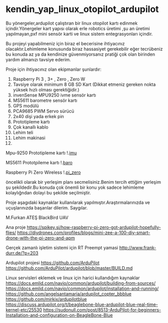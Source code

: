 # kendin_yap_linux_otopilot_ardupilot


Bu yönergeler,ardupilot çalıştıran bir linux otopilot kartı edinmek içindir.Yönergeler kart yapısı olarak erle robotics üretimi ,şu an üretimi yapılmayan,pxf mini sensör karti ve linux sistem entegrasyonları içindir.

Bu projeyi yapabilmeniz için biraz el becerisine ihtiyacınız olacaktır.Lehimleme konusunda biraz hassasiyet gerekebilir eğer tecrübeniz bu konuda az ya da kendinize güvenmiyorsanız pratiği çok olan birinden yardım almanızı tavsiye ederim.



Proje için ihtiyacınız olan ekipmanlar şunlardır:

1. Raspberry Pi  3 , 3+ , Zero , Zero W
2. Tavsiye olarak minimum 8 GB SD Kart (Dikkat etmeniz gereken nokta yüksek hızlı olması gerektiğidir.) 
3. invenSense MPU9250 ivme sensör kartı
4. MS5611 barometre sensör kartı 
5. GPS modülü
6. PCA9685 PWM Servo sürücü
7. 2x40 dişi yada erkek pin
8. Prototipleme kartı
9. Çok kanallı kablo 
10. Lehim teli
11. Lehim makinasi
12. 

Mpu-9250 Prototipleme kartı
!.[imu](https://github.com/MFurkanATES/kendin_yap_linux_otopilot_ardupilot/blob/main/MPU-9250-Accel-Gyro-and-Mag-Module-Connections.jpg)

MS5611 Prototpileme kartı
!.[baro](https://github.com/MFurkanATES/kendin_yap_linux_otopilot_ardupilot/blob/main/baro_ms5611.jpg)

Raspberry Pi Zero Wireless
!.[pi_zero](https://github.com/MFurkanATES/kendin_yap_linux_otopilot_ardupilot/blob/main/rpizero.jpeg)

öncelikli olarak bir yerleşim planı secmelisiniz.Benim tercih ettiğim yerleşim şu şekildedir.Bu konuda çok önemli bir konu yok sadece lehimleme kolaylığndan dolayi bu şekilde seçilmiştir.



Proje aşagıdaki kaynaklar kullanılarak yapılmıştır.Araştırmalarınızda ve uçuşlarınızda başarılar dilerim.
Saygılar.

M.Furkan ATEŞ
BlackBird UAV

Ana proje 
https://spikey.si/how-raspberry-pi-zero-got-ardupilot-hopefully-flies/
https://diydrones.com/profiles/blogs/mini-zee-a-100-diy-smart-drone-with-the-pi-zero-and-apm

Gerçek zamanlı işletim sistemi için RT Preempt yamasi
http://www.frank-durr.de/?p=203

Ardupilot projesi
https://github.com/ArduPilot
https://github.com/ArduPilot/ardupilot/blob/master/BUILD.md

Linux servisleri eklemek ve linux için harici kullandığım kaynaklar
https://docs.emlid.com/navio/common/ardupilot/building-from-sources/
https://docs.emlid.com/navio/common/ardupilot/installation-and-running/
https://github.com/angelsantamaria/ardupilot_copter_bbblue
https://github.com/mirkix/ardupilotblue
https://discuss.ardupilot.org/t/beaglebone-blue-ardupilot-blue-real-time-kernel-etc/25530
https://sudonull.com/post/8513-ArduPilot-for-beginners-Installation-and-configuration-on-BeagleBone-Blue
